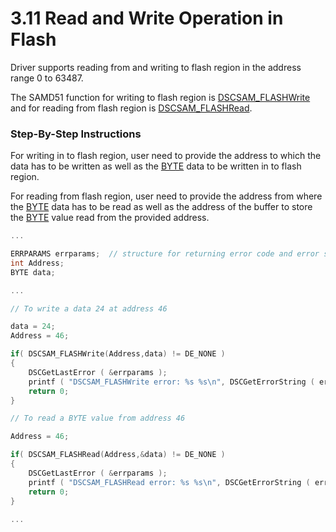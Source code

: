 # 3.11 Read and Write Operation in Flash

Driver supports reading from and writing to flash region in the address range 0 to 63487.

The SAMD51 function for writing to flash region is [DSCSAM\_FLASHWrite](../9.-samd51-apis/dscsam_flashwrite.md) and for reading from flash region is [DSCSAM\_FLASHRead](../9.-samd51-apis/dscsam_flashread.md).

### Step-By-Step Instructions

For writing in to flash region, user need to provide the address to which the data has to be written as well as the [BYTE](../5.-data-type-reference.md) data to be written in to flash region.

For reading from flash region, user need to provide the address from where the [BYTE](../5.-data-type-reference.md) data has to be read as well as the address of the buffer to store the [BYTE](../5.-data-type-reference.md) value read from the provided address.

```c
...

ERRPARAMS errparams;  // structure for returning error code and error string
int Address;
BYTE data;

...

// To write a data 24 at address 46

data = 24;
Address = 46;

if( DSCSAM_FLASHWrite(Address,data) != DE_NONE )
{
    DSCGetLastError ( &errparams );
    printf ( "DSCSAM_FLASHWrite error: %s %s\n", DSCGetErrorString ( errparams.ErrCode ), errparams.errstring );
    return 0;
}

// To read a BYTE value from address 46

Address = 46;

if( DSCSAM_FLASHRead(Address,&data) != DE_NONE )
{
    DSCGetLastError ( &errparams );
    printf ( "DSCSAM_FLASHRead error: %s %s\n", DSCGetErrorString ( errparams.ErrCode ), errparams.errstring );
    return 0;
}
		
...
```

